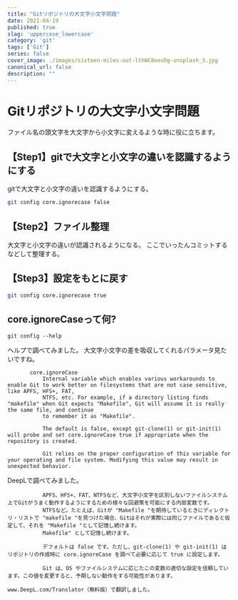 ```yaml
---
title: "Gitリポジトリの大文字小文字問題"
date: 2021-04-19
published: true
slag: 'uppercase_lowercase'
category: 'git'
tags: ['Git']
series: false
cover_image: ./images/sixteen-miles-out-lthWC8oevDg-unsplash_3.jpg
canonical_url: false
description: ""
---
```

# Gitリポジトリの大文字小文字問題
ファイル名の頭文字を大文字から小文字に変えるような時に役に立ちます。

## 【Step1】gitで大文字と小文字の違いを認識するようにする
gitで大文字と小文字の違いを認識するようにする。
```bash
git config core.ignorecase false
```

## 【Step2】ファイル整理
大文字と小文字の違いが認識されるようになる。
ここでいったんコミットするなどして整理する。

## 【Step3】設定をもとに戻す

```bash
git config core.ignorecase true
```

## core.ignoreCaseって何?

```
git config --help
```

ヘルプで調べてみました。
大文字小文字の差を吸収してくれるパラメータ見たいですね。

```
       core.ignoreCase
           Internal variable which enables various workarounds to enable Git to work better on filesystems that are not case sensitive, like APFS, HFS+, FAT,
           NTFS, etc. For example, if a directory listing finds "makefile" when Git expects "Makefile", Git will assume it is really the same file, and continue
           to remember it as "Makefile".

           The default is false, except git-clone(1) or git-init(1) will probe and set core.ignoreCase true if appropriate when the repository is created.

           Git relies on the proper configuration of this variable for your operating and file system. Modifying this value may result in unexpected behavior.
```

DeepLで調べてみました。

```
           APFS、HFS+、FAT、NTFSなど、大文字小文字を区別しないファイルシステム上でGitがうまく動作するようにするための様々な回避策を可能にする内部変数です。
           NTFSなど。たとえば、Gitが "Makefile "を期待しているときにディレクトリ・リストで "makefile "を見つけた場合、Gitはそれが実際には同じファイルであると仮定して、それを "Makefile "として記憶し続けます。
           Makefile" として記憶し続けます。

           デフォルトは false です。ただし、git-clone(1) や git-init(1) はリポジトリの作成時に core.ignoreCase を調べて必要に応じて true に設定します。

           Git は、OS やファイルシステムに応じたこの変数の適切な設定を信頼しています。この値を変更すると、予期しない動作をする可能性があります。

www.DeepL.com/Translator（無料版）で翻訳しました。
```
